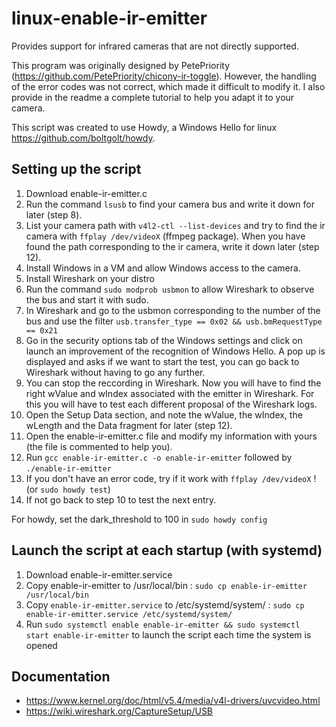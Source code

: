 # linux-enable-ir-emitter
Provides support for infrared cameras that are not directly supported.

This program was originally designed by PetePriority (https://github.com/PetePriority/chicony-ir-toggle). However, the handling of the error codes was not correct, which made it difficult to modify it.
I also provide in the readme a complete tutorial to help you adapt it to your camera.

This script was created to use Howdy, a Windows Hello for linux <https://github.com/boltgolt/howdy>.

## Setting up the script
1. Download enable-ir-emitter.c
2. Run the command `lsusb` to find your camera bus and write it down for later (step 8).
3. List your camera path with `v4l2-ctl --list-devices` and try to find the ir camera with `ffplay /dev/videoX` (ffmpeg package).
When you have found the path corresponding to the ir camera, write it down later (step 12).
4. Install Windows in a VM and allow Windows access to the camera.
5. Install Wireshark on your distro
6. Run the command `sudo modprob usbmon` to allow Wireshark to observe the bus and start it with sudo.
8. In Wireshark and go to the usbmon corresponding to the number of the bus and use the filter `usb.transfer_type == 0x02 && usb.bmRequestType == 0x21`
9. Go in the security options tab of the Windows settings and click on launch an improvement of the recognition of Windows Hello. A pop up is displayed and asks if we want to start the test, you can go back to Wireshark without having to go any further.
10. You can stop the reccording in Wireshark. Now you will have to find the right wValue and wIndex associated with the emitter in Wireshark. For this you will have to test each different proposal of the Wireshark logs.
11. Open the Setup Data section, and note the wValue, the wIndex, the wLength and the Data fragment for later (step 12).
12. Open the enable-ir-emitter.c file and modify my information with yours (the file is commented to help you).
13. Run `gcc enable-ir-emitter.c -o enable-ir-emitter` followed by `./enable-ir-emitter`
14. If you don't have an error code, try if it work with `ffplay /dev/videoX` ! (or `sudo howdy test`)
15. If not go back to step 10 to test the next entry.

For howdy, set the dark_threshold to 100 in `sudo howdy config`

## Launch the script at each startup (with systemd)
1. Download enable-ir-emitter.service
2. Copy enable-ir-emitter to /usr/local/bin : `sudo cp enable-ir-emitter /usr/local/bin`
3. Copy `enable-ir-emitter.service` to /etc/systemd/system/ : `sudo cp enable-ir-emitter.service /etc/systemd/system/`
4. Run `sudo systemctl enable enable-ir-emitter && sudo systemctl start enable-ir-emitter` to launch the script each time the system is opened

## Documentation
* <https://www.kernel.org/doc/html/v5.4/media/v4l-drivers/uvcvideo.html>
* <https://wiki.wireshark.org/CaptureSetup/USB>
